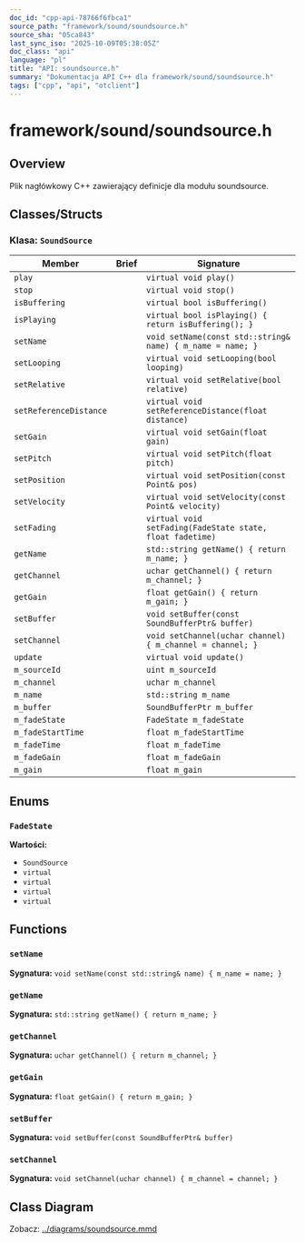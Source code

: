 ```yaml
---
doc_id: "cpp-api-78766f6fbca1"
source_path: "framework/sound/soundsource.h"
source_sha: "05ca843"
last_sync_iso: "2025-10-09T05:38:05Z"
doc_class: "api"
language: "pl"
title: "API: soundsource.h"
summary: "Dokumentacja API C++ dla framework/sound/soundsource.h"
tags: ["cpp", "api", "otclient"]
---
```


# framework/sound/soundsource.h

## Overview

Plik nagłówkowy C++ zawierający definicje dla modułu soundsource.

## Classes/Structs

### Klasa: `SoundSource`

| Member | Brief | Signature |
|--------|-------|-----------|
| `play` |  | `virtual void play()` |
| `stop` |  | `virtual void stop()` |
| `isBuffering` |  | `virtual bool isBuffering()` |
| `isPlaying` |  | `virtual bool isPlaying() { return isBuffering(); }` |
| `setName` |  | `void setName(const std::string& name) { m_name = name; }` |
| `setLooping` |  | `virtual void setLooping(bool looping)` |
| `setRelative` |  | `virtual void setRelative(bool relative)` |
| `setReferenceDistance` |  | `virtual void setReferenceDistance(float distance)` |
| `setGain` |  | `virtual void setGain(float gain)` |
| `setPitch` |  | `virtual void setPitch(float pitch)` |
| `setPosition` |  | `virtual void setPosition(const Point& pos)` |
| `setVelocity` |  | `virtual void setVelocity(const Point& velocity)` |
| `setFading` |  | `virtual void setFading(FadeState state, float fadetime)` |
| `getName` |  | `std::string getName() { return m_name; }` |
| `getChannel` |  | `uchar getChannel() { return m_channel; }` |
| `getGain` |  | `float getGain() { return m_gain; }` |
| `setBuffer` |  | `void setBuffer(const SoundBufferPtr& buffer)` |
| `setChannel` |  | `void setChannel(uchar channel) { m_channel = channel; }` |
| `update` |  | `virtual void update()` |
| `m_sourceId` |  | `uint m_sourceId` |
| `m_channel` |  | `uchar m_channel` |
| `m_name` |  | `std::string m_name` |
| `m_buffer` |  | `SoundBufferPtr m_buffer` |
| `m_fadeState` |  | `FadeState m_fadeState` |
| `m_fadeStartTime` |  | `float m_fadeStartTime` |
| `m_fadeTime` |  | `float m_fadeTime` |
| `m_fadeGain` |  | `float m_fadeGain` |
| `m_gain` |  | `float m_gain` |

## Enums

### `FadeState`

**Wartości:**

- `SoundSource`
- `virtual`
- `virtual`
- `virtual`
- `virtual`

## Functions

### `setName`

**Sygnatura:** `void setName(const std::string& name) { m_name = name; }`

### `getName`

**Sygnatura:** `std::string getName() { return m_name; }`

### `getChannel`

**Sygnatura:** `uchar getChannel() { return m_channel; }`

### `getGain`

**Sygnatura:** `float getGain() { return m_gain; }`

### `setBuffer`

**Sygnatura:** `void setBuffer(const SoundBufferPtr& buffer)`

### `setChannel`

**Sygnatura:** `void setChannel(uchar channel) { m_channel = channel; }`

## Class Diagram

Zobacz: [../diagrams/soundsource.mmd](../diagrams/soundsource.mmd)
